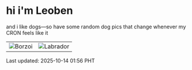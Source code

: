 # hi i'm Leoben

and i like dogs—so have some random dog pics that change whenever my CRON feels like it

|  |  |
|--------|----------|
| ![Borzoi](https://random-dog-vercel.vercel.app/api/random-borzoi?v=1760378176) | ![Labrador](https://random-dog-vercel.vercel.app/api/random-labrador?v=1760378176) |

Last updated: 2025-10-14 01:56 PHT
